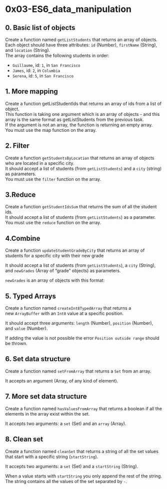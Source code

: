 # 0x03-ES6_data_manipulation

## 0. Basic list of objects

Create a function named `getListStudents` that returns an array of objects.
\
Each object should have three attributes: `id` (Number), `firstName` (String), and `location` (String).
\
The array contains the following students in order:

- `Guillaume`, id: `1`, in `San Francisco`
- `James`, id: `2`, in `Columbia`
- `Serena`, id: `5`, in `San Francisco`

## 1. More mapping

Create a function getListStudentIds that returns an array of ids from a list of object.
\
This function is taking one argument which is an array of objects - and this array is the same format as getListStudents from the previous task.
\
If the argument is not an array, the function is returning an empty array.
\
You must use the map function on the array.

## 2. Filter

Create a function `getStudentsByLocation` that returns an array of objects who are located in a specific city.
\
It should accept a list of students (from `getListStudents`) and a `city` (string) as parameters.
\
You must use the `filter` function on the array.

## 3.Reduce

Create a function `getStudentIdsSum` that returns the sum of all the student ids.
\
It should accept a list of students (from `getListStudents`) as a parameter.
\
You must use the `reduce` function on the array.

## 4.Combine

Create a function `updateStudentGradeByCity` that returns an array of students for a specific city with their new grade

It should accept a list of students (from `getListStudents`), a `city` (String), and `newGrades` (Array of “grade” objects) as parameters.

`newGrades` is an array of objects with this format:

## 5. Typed Arrays

Create a function named `createInt8TypedArray` that returns a new `ArrayBuffer` with an `Int8` value at a specific position.

It should accept three arguments: `length` (Number), `position` (Number), and `value` (Number).

If adding the value is not possible the error `Position outside range` should be thrown.

## 6. Set data structure

Create a function named `setFromArray` that returns a `Set` from an array.

It accepts an argument (Array, of any kind of element).

## 7. More set data structure

Create a function named `hasValuesFromArray` that returns a boolean if all the elements in the array exist within the set.

It accepts two arguments: a `set` (Set) and an `array` (Array).

## 8. Clean set

Create a function named `cleanSet` that returns a string of all the set values that start with a specific string (`startString`).

It accepts two arguments: a `set` (Set) and a `startString` (String).

When a value starts with `startString` you only append the rest of the string. The string contains all the values of the set separated by `-`.
